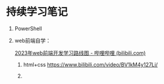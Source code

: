 # 持续学习笔记

1. PowerShell

2. web前端自学：
   
   [2023年web前端开发学习路线图 - 哔哩哔哩 (bilibili.com)](https://www.bilibili.com/read/cv10431130)
    
   
   1. html+css https://www.bilibili.com/video/BV1kM4y127Li/
   
   2. 
